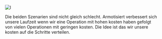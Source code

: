 ![l](l.png)

Die beiden Szenarien sind nicht gleich schlecht. 
Armotisiert verbessert sich unsere Laufzeit wenn wir eine Operation mit hohen kosten haben gefolgt von vielen Operationen mit geringen kosten. Die Idee ist das wir unsere kosten auf die Schritte verteilen.

